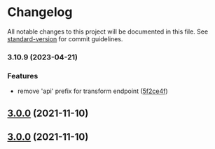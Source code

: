 # Changelog

All notable changes to this project will be documented in this file. See [standard-version](https://github.com/conventional-changelog/standard-version) for commit guidelines.

### 3.10.9 (2023-04-21)


### Features

* remove 'api' prefix for transform endpoint ([5f2ce4f](https://github.com/RegdataSA/rps-engine-client-js/commit/5f2ce4f20486b044a2f4ffd11faf90955d7248f5))

## [3.0.0](https://github.com/dnov-ciklum/rps-engine-client-js/compare/v1.0.9...v3.0.0) (2021-11-10)

## [3.0.0](https://github.com/dnov-ciklum/rps-engine-client-js/compare/v1.0.9...v3.0.0) (2021-11-10)
